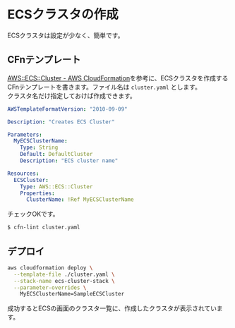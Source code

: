 # ECSクラスタの作成
ECSクラスタは設定が少なく、簡単です。

## CFnテンプレート
[AWS::ECS::Cluster - AWS CloudFormation](https://docs.aws.amazon.com/AWSCloudFormation/latest/UserGuide/aws-resource-ecs-cluster.html)を参考に、ECSクラスタを作成するCFnテンプレートを書きます。ファイル名は `cluster.yaml` とします。  
クラスタ名だけ指定しておけば作成できます。

```yaml
AWSTemplateFormatVersion: "2010-09-09"

Description: "Creates ECS Cluster"

Parameters:
  MyECSClusterName:
    Type: String
    Default: DefaultCluster
    Description: "ECS cluster name"

Resources:
  ECSCluster:
    Type: AWS::ECS::Cluster
    Properties:
      ClusterName: !Ref MyECSClusterName
```

チェックOKです。
```sh
$ cfn-lint cluster.yaml
```

## デプロイ
```sh
aws cloudformation deploy \
  --template-file ./cluster.yaml \
  --stack-name ecs-cluster-stack \
  --parameter-overrides \
    MyECSClusterName=SampleECSCluster
```

成功するとECSの画面のクラスタ一覧に、作成したクラスタが表示されています。
